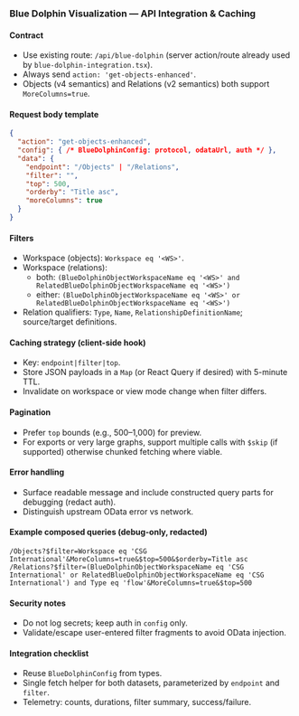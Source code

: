 ### Blue Dolphin Visualization — API Integration & Caching

#### Contract
- Use existing route: `/api/blue-dolphin` (server action/route already used by `blue-dolphin-integration.tsx`).
- Always send `action: 'get-objects-enhanced'`.
- Objects (v4 semantics) and Relations (v2 semantics) both support `MoreColumns=true`.

#### Request body template
```json
{
  "action": "get-objects-enhanced",
  "config": { /* BlueDolphinConfig: protocol, odataUrl, auth */ },
  "data": {
    "endpoint": "/Objects" | "/Relations",
    "filter": "",
    "top": 500,
    "orderby": "Title asc",
    "moreColumns": true
  }
}
```

#### Filters
- Workspace (objects): `Workspace eq '<WS>'`.
- Workspace (relations):
  - both: `(BlueDolphinObjectWorkspaceName eq '<WS>' and RelatedBlueDolphinObjectWorkspaceName eq '<WS>')`
  - either: `(BlueDolphinObjectWorkspaceName eq '<WS>' or RelatedBlueDolphinObjectWorkspaceName eq '<WS>')`
- Relation qualifiers: `Type`, `Name`, `RelationshipDefinitionName`; source/target definitions.

#### Caching strategy (client-side hook)
- Key: `endpoint|filter|top`.
- Store JSON payloads in a `Map` (or React Query if desired) with 5-minute TTL.
- Invalidate on workspace or view mode change when filter differs.

#### Pagination
- Prefer `top` bounds (e.g., 500–1,000) for preview.
- For exports or very large graphs, support multiple calls with `$skip` (if supported) otherwise chunked fetching where viable.

#### Error handling
- Surface readable message and include constructed query parts for debugging (redact auth).
- Distinguish upstream OData error vs network.

#### Example composed queries (debug-only, redacted)
```text
/Objects?$filter=Workspace eq 'CSG International'&MoreColumns=true&$top=500&$orderby=Title asc
/Relations?$filter=(BlueDolphinObjectWorkspaceName eq 'CSG International' or RelatedBlueDolphinObjectWorkspaceName eq 'CSG International') and Type eq 'flow'&MoreColumns=true&$top=500
```

#### Security notes
- Do not log secrets; keep auth in `config` only.
- Validate/escape user-entered filter fragments to avoid OData injection.

#### Integration checklist
- Reuse `BlueDolphinConfig` from types.
- Single fetch helper for both datasets, parameterized by `endpoint` and `filter`.
- Telemetry: counts, durations, filter summary, success/failure.


